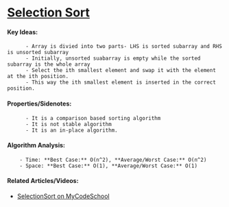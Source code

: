 # [Selection Sort](https://github.com/nanyahill/coding-interview-resources/blob/master/src/algorithms/sorting/selectionsort/SelectionSort.java)
#### Key Ideas:
          - Array is divied into two parts- LHS is sorted subarray and RHS is unsorted subarray
          - Initially, unsorted suabarray is empty while the sorted subarray is the whole array 
          - Select the ith smallest element and swap it with the element at the ith position.
	      - This way the ith smallest element is inserted in the correct position.

#### Properties/Sidenotes:
          - It is a comparison based sorting algorithm
	      - It is not stable algorithm
	      - It is an in-place algorithm.

#### Algorithm Analysis:
        - Time: **Best Case:** O(n^2), **Average/Worst Case:** O(n^2)
        - Space: **Best Case:** O(1), **Average/Worst Case:** O(1)

#### Related Articles/Videos:
- [SelectionSort on MyCodeSchool](https://www.youtube.com/watch?v=GUDLRan2DWM)
